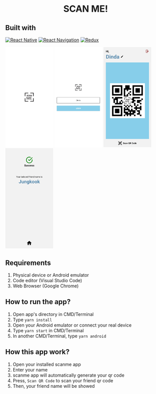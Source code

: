 <h1 align="center">SCAN ME!</h1>


## Built with
[![React Native](https://img.shields.io/badge/React_Native-0.63.4-blue.svg?style=rounded-square)](https://reactnative.dev/)
[![React Navigation](https://img.shields.io/badge/React%20Navigation-v5.9.2-orange)](https://reactnavigation.org/)
[![Redux](https://img.shields.io/badge/Redux-v4.0.5-purple.svg?style=rounded-square)](https://redux.js.org/)


<img src="src/assets/screenshoot/splashscreen.jpg" width="150"> <img src="src/assets/screenshoot/login.jpg" width="150">
<img src="src/assets/screenshoot/home.jpg" width="150"> <img src="src/assets/screenshoot/success.jpg" width="150">

## Requirements
1. Physical device or Android emulator
2. Code editor (Visual Studio Code)
3. Web Browser (Google Chrome)

## How to run the app?
1. Open app's directory in CMD/Terminal
2. Type `yarn install`
3. Open your Android emulator or connect your real device
4. Type `yarn start` in CMD/Terminal
5. In another CMD/Terminal, type `yarn android`

## How this app work?
1. Open your installed scanme app
2. Enter your name
3. scanme app will automatically generate your qr code
4. Press, `Scan QR Code` to scan your friend qr code
5. Then, your friend name will be showed
